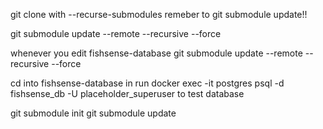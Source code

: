 git clone with --recurse-submodules
remeber to git submodule update!!

git submodule update --remote --recursive --force

whenever you edit fishsense-database
git submodule update --remote --recursive --force

cd into fishsense-database in run
docker exec -it postgres psql -d fishsense_db -U placeholder_superuser
to test database

git submodule init
git submodule update
